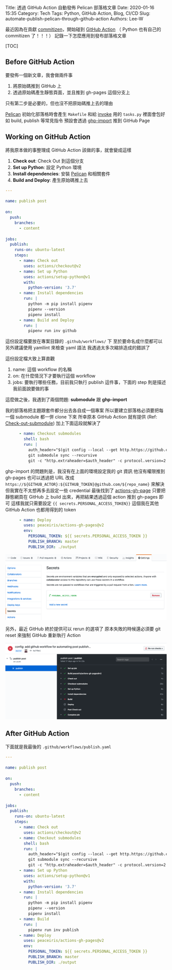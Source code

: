 Title: 透過 GitHub Action 自動發佈 Pelican 部落格文章
Date: 2020-01-16 15:35
Category: Tech
Tags: Python, GitHub Action, Blog, CI/CD
Slug: automate-publish-pelican-through-github-action
Authors: Lee-W

最近因為在貢獻 [commitizen](https://github.com/Woile/commitizen)，開始碰到 [GitHub Action](https://github.com/features/actions)
（ Python 也有自己的 commitizen 了！！！）
記錄一下怎麼應用到發布部落格文章

<!--more-->

[TOC]

## Before GitHub Action

要發佈一個新文章，我會做兩件事
1. 將原始碼推到 GitHub 上
2. 透過原始碼產生靜態頁面，並且推到 gh-pages 這個分支上

只有第二步是必要的，但也沒不把原始碼推上去的理由

[Pelican](https://github.com/getpelican/pelican) 初始化部落格時會產生 `Makefile` 和給 [invoke](https://github.com/pyinvoke/invoke) 用的 `tasks.py`
裡面會包好如 build, publish 等常見指令
預設會透過 [ghp-import](https://github.com/davisp/ghp-import) 推到 GitHub Page

## Working on GitHub Action

將我原本做的事整理成 GitHub Action 該做的事，就會變成這樣
1. **Check out**: Check Out 到這個分支
2. **Set up Python**: 設定 Python 環境
3. **Install dependencies**: 安裝 [Pelican](https://github.com/getpelican/pelican) 和相關套件
4. **Build and Deploy**: 產生原始碼推上去

```yaml
---

name: publish post

on:
  push:
    branches:
      - content

jobs:
  publish:
    runs-on: ubuntu-latest
    steps:
      - name: Check out
        uses: actions/checkout@v2
      - name: Set up Python
        uses: actions/setup-python@v1
        with:
          python-version: '3.7'
      - name: Install dependencies
        run: |
          python -m pip install pipenv
          pipenv --version
          pipenv install
      - name: Build and Deploy
        run: |
          pipenv run inv github
```

這份設定檔要放在專案目錄的 `.github/workflows/` 下
至於要命名成什麼都可以
另外建議使用 yamllint 來檢查 yaml 語法
我遇過太多次縮排造成的錯誤了

這份設定檔大致上算直觀

1. name: 這個 workflow 的名稱
2. on: 在什麼情況下才要執行這個 workflow
3. jobs: 要執行哪些任務，目前我只執行 publish 這件事，下面的 step 則是描述我前面說要做的事

這麼做之後，我遇到了兩個問題: **submodule** 跟 **ghp-import**

我的部落格把主題跟套件都分出去各自成一個專案
所以要建立部落格必須要把每一個 submodule 都一併 clone 下來
所幸原本 GitHub Action 就有提供 (Ref: [Check-out-submodule](https://github.com/actions/checkout#Checkout-submodules))
加上下面這段就解決了

```yaml
      - name: Checkout submodules
        shell: bash
        run: |
          auth_header="$(git config --local --get http.https://github.com/.extraheader)"
          git submodule sync --recursive
          git -c "http.extraheader=$auth_header" -c protocol.version=2 submodule update --init --force --recursive --depth=1
```

ghp-import 的問題則是，我沒有在上面的環境設定我的 git 資訊
他沒有權限推到 gh-pages
也可以透過把 URL 改成 `https://${GITHUB_ACTOR}:${GITHUB_TOKEN}@github.com/${repo_name}` 來解決
但我實在不太想再多去設定一些 credential
最後找到了 [actions-gh-page](https://github.com/peaceiris/actions-gh-pages)
只要把靜態網頁在 GitHub 上 build 出來，再把結果透過這個 action 推到 gh-pages 即可
這樣我就只需要設定 `{{ secrets.PERSONAL_ACCESS_TOKEN}}` 這個我在其他 GitHub Action 也都用得到的 token

```yaml
      - name: Deploy
        uses: peaceiris/actions-gh-pages@v2
        env:
          PERSONAL_TOKEN: ${{ secrets.PERSONAL_ACCESS_TOKEN }}
          PUBLISH_BRANCH: master
          PUBLISH_DIR: ./output
```

![token](/images/posts-image/2020-01-16-automate-publish-pelican-through-github-action/token.png)

另外，最近 GitHub 終於提供可以 rerun 的選項了
原本失敗的時候還必須要 git reset 來強制 GitHub 重新執行 Action

![rebuild](/images/posts-image/2020-01-16-automate-publish-pelican-through-github-action/rebuild.png)

## After GitHub Action

下面就是我最後的 `.github/workflows/publish.yaml`

```yaml
---

name: publish post

on:
  push:
    branches:
      - content

jobs:
  publish:
    runs-on: ubuntu-latest
    steps:
      - name: Check out
        uses: actions/checkout@v2
      - name: Checkout submodules
        shell: bash
        run: |
          auth_header="$(git config --local --get http.https://github.com/.extraheader)"
          git submodule sync --recursive
          git -c "http.extraheader=$auth_header" -c protocol.version=2 submodule update --init --force --recursive --depth=1
      - name: Set up Python
        uses: actions/setup-python@v1
        with:
          python-version: '3.7'
      - name: Install dependencies
        run: |
          python -m pip install pipenv
          pipenv --version
          pipenv install
      - name: Build
        run: |
          pipenv run inv publish
      - name: Deploy
        uses: peaceiris/actions-gh-pages@v2
        env:
          PERSONAL_TOKEN: ${{ secrets.PERSONAL_ACCESS_TOKEN }}
          PUBLISH_BRANCH: master
          PUBLISH_DIR: ./output
```
